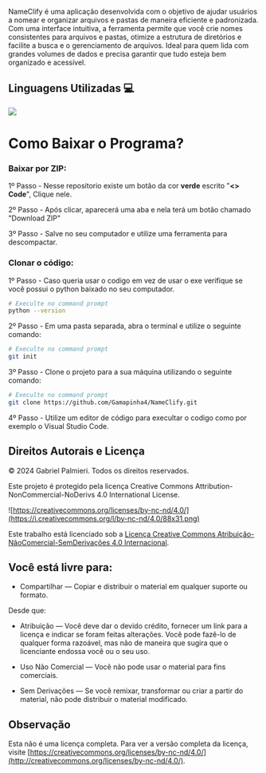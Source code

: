 NameClify é uma aplicação desenvolvida com o objetivo de ajudar usuários a nomear e organizar arquivos e pastas de maneira eficiente e padronizada. Com uma interface intuitiva, a ferramenta permite que você crie nomes consistentes para arquivos e pastas, otimize a estrutura de diretórios e facilite a busca e o gerenciamento de arquivos. Ideal para quem lida com grandes volumes de dados e precisa garantir que tudo esteja bem organizado e acessível.

## Linguagens Utilizadas 💻
<img src="https://camo.githubusercontent.com/3c55df0eaf0804dba65a57bfd09fd26419a1bec537962d966ace4e4959b51f5a/687474703a2f2f466f7254686542616467652e636f6d2f696d616765732f6261646765732f6d6164652d776974682d707974686f6e2e737667"/>

# Como Baixar o Programa?
### Baixar por ZIP:

1º Passo - Nesse repositorio existe um botão da cor <strong>verde</strong> escrito "<strong><> Code</strong>", Clique nele.

2º Passo - Após clicar, aparecerá uma aba e nela terá um botão chamado "Download ZIP"

3º Passo - Salve no seu computador e utilize uma ferramenta para descompactar.

### Clonar o código:

1º Passo - Caso queria usar o codigo em vez de usar o exe verifique se você possui o python baixado no seu computador.
```bash
# Execulte no command prompt
python --version
```

2º Passo - Em uma pasta separada, abra o terminal e utilize o seguinte comando:
```bash
# Execulte no command prompt
git init
```

3º Passo - Clone o projeto para a sua máquina utilizando o seguinte comando:
```bash
# Execulte no command prompt
git clone https://github.com/Gamapinha4/NameClify.git
```

4º Passo - Utilize um editor de código para execultar o codigo como por exemplo o Visual Studio Code.

## Direitos Autorais e Licença

© 2024 Gabriel Palmieri. Todos os direitos reservados.

Este projeto é protegido pela licença Creative Commons Attribution-NonCommercial-NoDerivs 4.0 International License.

![https://creativecommons.org/licenses/by-nc-nd/4.0/](https://i.creativecommons.org/l/by-nc-nd/4.0/88x31.png)

Este trabalho está licenciado sob a [Licença Creative Commons Atribuição-NãoComercial-SemDerivações 4.0 Internacional](http://creativecommons.org/licenses/by-nc-nd/4.0/).

## Você está livre para:

- Compartilhar — Copiar e distribuir o material em qualquer suporte ou formato.

Desde que:

- Atribuição — Você deve dar o devido crédito, fornecer um link para a licença e indicar se foram feitas alterações. Você pode fazê-lo de qualquer forma razoável, mas não de maneira que sugira que o licenciante endossa você ou o seu uso.

- Uso Não Comercial — Você não pode usar o material para fins comerciais.

- Sem Derivações — Se você remixar, transformar ou criar a partir do material, não pode distribuir o material modificado.

## Observação

Esta não é uma licença completa. Para ver a versão completa da licença, visite [https://creativecommons.org/licenses/by-nc-nd/4.0/](http://creativecommons.org/licenses/by-nc-nd/4.0/).




